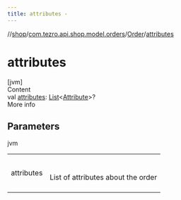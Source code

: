 ```yaml
---
title: attributes -
---
```

//[shop](../../../index.md)/[com.tezro.api.shop.model.orders](../index.md)/[Order](index.md)/[attributes](attributes.md)



# attributes  
[jvm]  
Content  
val [attributes](attributes.md): [List](https://kotlinlang.org/api/latest/jvm/stdlib/kotlin.collections/-list/index.html)<[Attribute](../../com.tezro.api.shop.model.common/-attribute/index.md)>?  
More info  


## Parameters  
  
jvm  
  
| | |
|---|---|
| <a name="com.tezro.api.shop.model.orders/Order/attributes/#/PointingToDeclaration/"></a>attributes| <a name="com.tezro.api.shop.model.orders/Order/attributes/#/PointingToDeclaration/"></a><br><br>List of attributes about the order<br><br>|
  
  




